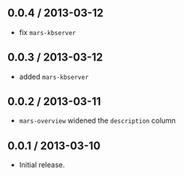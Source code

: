 0.0.4 / 2013-03-12
------------------
* fix `mars-kbserver`

0.0.3 / 2013-03-12
------------------
* added `mars-kbserver`

0.0.2 / 2013-03-11
------------------
* `mars-overview` widened the `description` column

0.0.1 / 2013-03-10
------------------
* Initial release.
